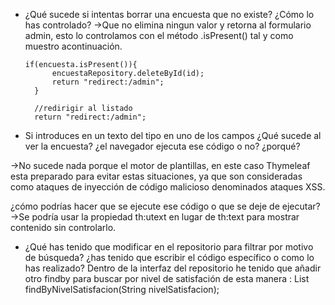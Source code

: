 - ¿Qué sucede si intentas borrar una encuesta que no existe? ¿Cómo lo has controlado?
->Que no elimina ningun valor y retorna al formulario admin, esto lo controlamos con el método .isPresent()
  tal y como muestro acontinuación.
  
      if(encuesta.isPresent()){
            encuestaRepository.deleteById(id);
            return "redirect:/admin";
        }

        //redirigir al listado
        return "redirect:/admin";

  
- Si introduces en un texto del tipo <style>body background-color:red</style> en uno de los
campos ¿Qué sucede al ver la encuesta? ¿el navegador ejecuta ese código o no? ¿porqué?

->No sucede nada porque el motor de plantillas, en este caso Thymeleaf esta preparado para evitar estas situaciones,
ya que son consideradas como ataques de inyección de código malicioso denominados ataques XSS.

¿cómo podrías hacer que se ejecute ese código o que se deje de ejecutar?
->Se podría usar la propiedad th:utext en lugar de th:text para mostrar contenido sin controlarlo.

- ¿Qué has tenido que modificar en el repositorio para filtrar por motivo de búsqueda? ¿has
tenido que escribir el código específico o como lo has realizado?
Dentro de la interfaz del repositorio he tenido que añadir otro findby para buscar por nivel de satisfación
de esta manera :    List<Encuesta> findByNivelSatisfacion(String nivelSatisfacion);

